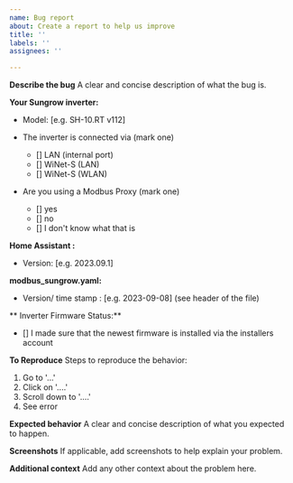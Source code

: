 ```yaml
---
name: Bug report
about: Create a report to help us improve
title: ''
labels: ''
assignees: ''

---
```


**Describe the bug**
A clear and concise description of what the bug is.


**Your Sungrow inverter:**
 - Model: [e.g. SH-10.RT v112]
 - The inverter is connected via (mark one)
   - [] LAN (internal port)
   - [] WiNet-S (LAN)
   - [] WiNet-S (WLAN)

- Are you using a Modbus Proxy (mark one)
  - [] yes
  - [] no 
  - [] I don't know what that is

**Home Assistant :**
 - Version: [e.g. 2023.09.1]

**modbus_sungrow.yaml:**
 - Version/ time stamp : [e.g. 2023-09-08] (see header of the file)

** Inverter Firmware Status:**
   - [] I made sure that the newest firmware is installed via the installers account

**To Reproduce**
Steps to reproduce the behavior:
1. Go to '...'
2. Click on '....'
3. Scroll down to '....'
4. See error

**Expected behavior**
A clear and concise description of what you expected to happen.

**Screenshots**
If applicable, add screenshots to help explain your problem.

**Additional context**
Add any other context about the problem here.
